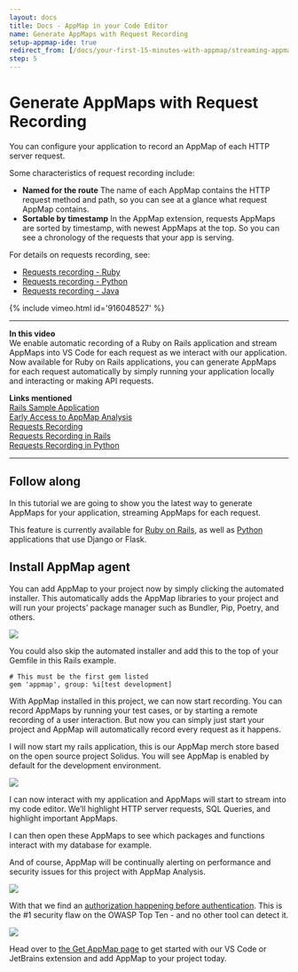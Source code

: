 ```yaml
---
layout: docs
title: Docs - AppMap in your Code Editor
name: Generate AppMaps with Request Recording
setup-appmap-ide: true
redirect_from: [/docs/your-first-15-minutes-with-appmap/streaming-appmaps-with-request-recording]
step: 5
---
```


# Generate AppMaps with Request Recording

You can configure your application to record an AppMap of each HTTP server request.

Some characteristics of request recording include:

* **Named for the route** The name of each AppMap contains the HTTP request method and path, so you can see at a glance what request AppMap contains.
* **Sortable by timestamp** In the AppMap extension, requests AppMaps are sorted by timestamp, with newest AppMaps at the top. So you can see a chronology of
  the requests that your app is serving.

For details on requests recording, see:

- [Requests recording - Ruby](/docs/reference/appmap-ruby#requests-recording)
- [Requests recording - Python](/docs/reference/appmap-python#requests-recording)
- [Requests recording - Java](/docs/reference/appmap-java#requests-recording)

{% include vimeo.html id='916048527' %}

---

**In this video**  
We enable automatic recording of a Ruby on Rails application and stream AppMaps into VS Code for each request as we interact with our application. Now available for Ruby on Rails applications, you can generate AppMaps for each request automatically by simply running your application locally and interacting or making API requests.

**Links mentioned**  
[Rails Sample Application](https://github.com/land-of-apps/solidus-demo)  
[Early Access to AppMap Analysis](/appmap-analysis)  
[Requests Recording](/docs/recording-methods.html#requests-recording)  
[Requests Recording in Rails](/docs/reference/appmap-ruby#requests-recording)  
[Requests Recording in Python](/docs/reference/appmap-python#requests-recording)  

---

## Follow along

In this tutorial we are going to show you the latest way to generate AppMaps for your application, streaming AppMaps for each request. 

This feature is currently available for [Ruby on Rails](/docs/reference/appmap-ruby#requests-recording), as well as [Python](/docs/reference/appmap-python#requests-recording) applications that use Django or Flask.

## Install AppMap agent

You can add AppMap to your project now by simply clicking the automated installer. This automatically adds the AppMap libraries to your project and will run your projects’ package manager such as Bundler, Pip, Poetry, and others. 

<img class="video-screenshot" src="/assets/img/docs/first-fifteen-minutes/streaming-appmap-1.webp"/>

You could also skip the automated installer and add this to the top of your Gemfile in this Rails example. 

```
# This must be the first gem listed
gem 'appmap', group: %i[test development]
```

With AppMap installed in this project, we can now start recording. You can record AppMaps by running your test cases, or by starting a remote recording of a user interaction. But now you can simply just start your project and AppMap will automatically record every request as it happens. 

I will now start my rails application, this is our AppMap merch store based on the open source project Solidus. You will see AppMap is enabled by default for the development environment.  

<img class="video-screenshot" src="/assets/img/docs/first-fifteen-minutes/streaming-appmap-2.webp"/>

I can now interact with my application and AppMaps will start to stream into my code editor.  We’ll highlight HTTP server requests, SQL Queries, and highlight important AppMaps.

I can then open these AppMaps to see which packages and functions interact with my database for example. 

And of course, AppMap will be continually alerting on performance and security issues for this project with AppMap Analysis. 

<img class="video-screenshot" src="/assets/img/docs/first-fifteen-minutes/streaming-appmap-3.webp"/>

With that we find an [authorization happening before authentication](/docs/reference/analysis-rules#authz-before-authn). This is the #1 security flaw on the OWASP Top Ten - and no other tool can detect it.

<img class="video-screenshot" src="/assets/img/docs/first-fifteen-minutes/streaming-appmap-4.webp"/>

Head over to [the Get AppMap page](/get-appmap) to get started with our VS Code or JetBrains extension and add AppMap to your project today.  
